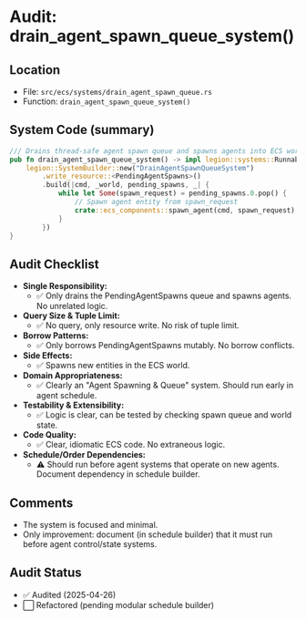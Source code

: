 # Audit: drain_agent_spawn_queue_system()

## Location
- File: `src/ecs/systems/drain_agent_spawn_queue.rs`
- Function: `drain_agent_spawn_queue_system()`

## System Code (summary)
```rust
/// Drains thread-safe agent spawn queue and spawns agents into ECS world.
pub fn drain_agent_spawn_queue_system() -> impl legion::systems::Runnable {
    legion::SystemBuilder::new("DrainAgentSpawnQueueSystem")
        .write_resource::<PendingAgentSpawns>()
        .build(|cmd, _world, pending_spawns, _| {
            while let Some(spawn_request) = pending_spawns.0.pop() {
                // Spawn agent entity from spawn_request
                crate::ecs_components::spawn_agent(cmd, spawn_request);
            }
        })
}
```

## Audit Checklist
- **Single Responsibility:**
  - ✅ Only drains the PendingAgentSpawns queue and spawns agents. No unrelated logic.
- **Query Size & Tuple Limit:**
  - ✅ No query, only resource write. No risk of tuple limit.
- **Borrow Patterns:**
  - ✅ Only borrows PendingAgentSpawns mutably. No borrow conflicts.
- **Side Effects:**
  - ✅ Spawns new entities in the ECS world.
- **Domain Appropriateness:**
  - ✅ Clearly an "Agent Spawning & Queue" system. Should run early in agent schedule.
- **Testability & Extensibility:**
  - ✅ Logic is clear, can be tested by checking spawn queue and world state.
- **Code Quality:**
  - ✅ Clear, idiomatic ECS code. No extraneous logic.
- **Schedule/Order Dependencies:**
  - ⚠️ Should run before agent systems that operate on new agents. Document dependency in schedule builder.

## Comments
- The system is focused and minimal.
- Only improvement: document (in schedule builder) that it must run before agent control/state systems.

## Audit Status
- ✅ Audited (2025-04-26)
- ⬜ Refactored (pending modular schedule builder)
